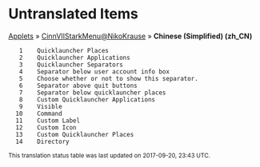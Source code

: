 # Untranslated Items
[Applets](../../../README.md) &#187; [CinnVIIStarkMenu@NikoKrause](../README.md) &#187; **Chinese (Simplified) (zh_CN)**

       1	Quicklauncher Places
       2	Quicklauncher Applications
       3	Quicklauncher Separators
       4	Separator below user account info box
       5	Choose whether or not to show this separator.
       6	Separator above quit buttons
       7	Separator below quicklauncher places
       8	Custom Quicklauncher Applications
       9	Visible
      10	Command
      11	Custom Label
      12	Custom Icon
      13	Custom Quicklauncher Places
      14	Directory

<sup>This translation status table was last updated on 2017-09-20, 23:43 UTC.</sup>
